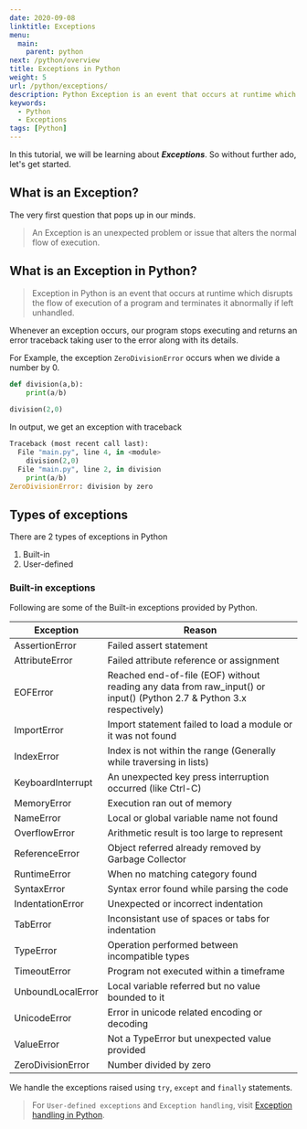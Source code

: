 ```yaml
---
date: 2020-09-08
linktitle: Exceptions
menu:
  main:
    parent: python
next: /python/overview
title: Exceptions in Python
weight: 5
url: /python/exceptions/
description: Python Exception is an event that occurs at runtime which disrupts the flow of execution of the program.
keywords:
  - Python
  - Exceptions
tags: [Python]  
---
```

In this tutorial, we will be learning about ***Exceptions***. So without further ado, let's get started.

## What is an Exception?
The very first question that pops up in our minds.

> An Exception is an unexpected problem or issue that alters the normal flow of execution.

## What is an Exception in Python?

> Exception in Python is an event that occurs at runtime which disrupts the flow of execution of a program and terminates it abnormally if left unhandled.

Whenever an exception occurs, our program stops executing and returns an error traceback taking user to the error along with its details.

For Example, the exception `ZeroDivisionError` occurs when we divide a number by 0.
```python
def division(a,b):
    print(a/b)
    
division(2,0)
```
In output, we get an exception with traceback
```python
Traceback (most recent call last):
  File "main.py", line 4, in <module>
    division(2,0)
  File "main.py", line 2, in division
    print(a/b)
ZeroDivisionError: division by zero
```
## Types of exceptions
There are 2 types of exceptions in Python

1. Built-in
2. User-defined

### Built-in exceptions
Following are some of the Built-in exceptions provided by Python.

|Exception |Reason |
| ----------- | ----------- |
| AssertionError | Failed assert statement |
| AttributeError | Failed attribute reference or assignment |
| EOFError | Reached end-of-file (EOF) without reading any data from raw_input() or input() (Python 2.7 & Python 3.x respectively) |
| ImportError | Import statement failed to load a module or it was not found |
| IndexError | Index is not within the range (Generally while traversing in lists) |
| KeyboardInterrupt | An unexpected key press interruption occurred (like Ctrl-C) |
| MemoryError | Execution ran out of memory |
| NameError | Local or global variable name not found |
| OverflowError | Arithmetic result is too large to represent |
| ReferenceError | Object referred already removed by Garbage Collector |
| RuntimeError | When no matching category found |
| SyntaxError | Syntax error found while parsing the code |
| IndentationError | Unexpected or incorrect indentation |
| TabError | Inconsistant use of spaces or tabs for indentation |
| TypeError | Operation performed between incompatible types |
| TimeoutError | Program not executed within a timeframe |
| UnboundLocalError | Local variable referred but no value bounded to it |
| UnicodeError | Error in unicode related encoding or decoding |
| ValueError | Not a TypeError but unexpected value provided |
| ZeroDivisionError | Number divided by zero |

We handle the exceptions raised using `try`, `except` and `finally` statements.

> For `User-defined exceptions` and `Exception handling`, visit [Exception handling in Python](/python/exception-handling).
